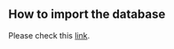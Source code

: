 ## How to import the database
Please check this [link](../../Learning_Resources/phpMyAdmin/README.md#How-to-import-mySQL-into-phpMyAdmin).